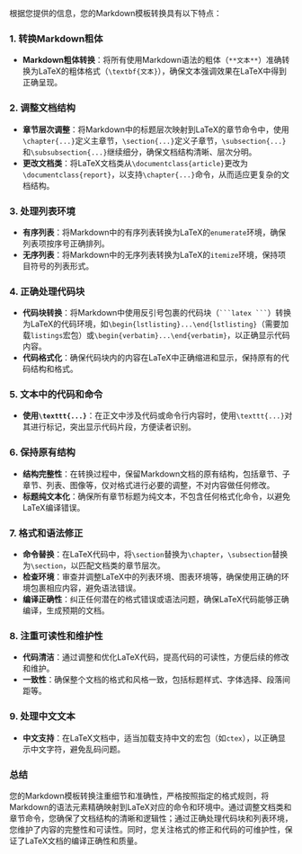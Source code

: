 根据您提供的信息，您的Markdown模板转换具有以下特点：

### 1. **转换Markdown粗体**

- **Markdown粗体转换**：将所有使用Markdown语法的粗体（`**文本**`）准确转换为LaTeX的粗体格式（`\textbf{文本}`），确保文本强调效果在LaTeX中得到正确呈现。

### 2. **调整文档结构**

- **章节层次调整**：将Markdown中的标题层次映射到LaTeX的章节命令中，使用`\chapter{...}`定义主章节，`\section{...}`定义子章节，`\subsection{...}`和`\subsubsection{...}`继续细分，确保文档结构清晰、层次分明。
- **更改文档类**：将LaTeX文档类从`\documentclass{article}`更改为`\documentclass{report}`，以支持`\chapter{...}`命令，从而适应更复杂的文档结构。

### 3. **处理列表环境**

- **有序列表**：将Markdown中的有序列表转换为LaTeX的`enumerate`环境，确保列表项按序号正确排列。
- **无序列表**：将Markdown中的无序列表转换为LaTeX的`itemize`环境，保持项目符号的列表形式。

### 4. **正确处理代码块**

- **代码块转换**：将Markdown中使用反引号包裹的代码块（```` ```latex ``` ````）转换为LaTeX的代码环境，如`\begin{lstlisting}...\end{lstlisting}`（需要加载`listings`宏包）或`\begin{verbatim}...\end{verbatim}`，以正确显示代码内容。
- **代码格式化**：确保代码块内的内容在LaTeX中正确缩进和显示，保持原有的代码结构和格式。

### 5. **文本中的代码和命令**

- **使用`\texttt{...}`**：在正文中涉及代码或命令行内容时，使用`\texttt{...}`对其进行标记，突出显示代码片段，方便读者识别。

### 6. **保持原有结构**

- **结构完整性**：在转换过程中，保留Markdown文档的原有结构，包括章节、子章节、列表、图像等，仅对格式进行必要的调整，不对内容做任何修改。
- **标题纯文本化**：确保所有章节标题为纯文本，不包含任何格式化命令，以避免LaTeX编译错误。

### 7. **格式和语法修正**

- **命令替换**：在LaTeX代码中，将`\section`替换为`\chapter`，`\subsection`替换为`\section`，以匹配文档类的章节层次。
- **检查环境**：审查并调整LaTeX中的列表环境、图表环境等，确保使用正确的环境包裹相应内容，避免语法错误。
- **编译正确性**：纠正任何潜在的格式错误或语法问题，确保LaTeX代码能够正确编译，生成预期的文档。

### 8. **注重可读性和维护性**

- **代码清洁**：通过调整和优化LaTeX代码，提高代码的可读性，方便后续的修改和维护。
- **一致性**：确保整个文档的格式和风格一致，包括标题样式、字体选择、段落间距等。

### 9. **处理中文文本**

- **中文支持**：在LaTeX文档中，适当加载支持中文的宏包（如`ctex`），以正确显示中文字符，避免乱码问题。

### 总结

您的Markdown模板转换注重细节和准确性，严格按照指定的格式规则，将Markdown的语法元素精确映射到LaTeX对应的命令和环境中。通过调整文档类和章节命令，您确保了文档结构的清晰和逻辑性；通过正确处理代码块和列表环境，您维护了内容的完整性和可读性。同时，您关注格式的修正和代码的可维护性，保证了LaTeX文档的编译正确性和质量。